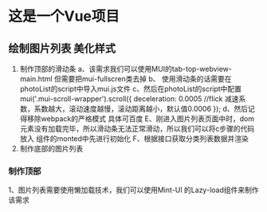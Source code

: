 # 这是一个Vue项目







## 绘制图片列表   美化样式
1. 制作顶部的滑动条
  a、该需求我们可以使用MUI的tab-top-webview-main.html    但需要把mui-fullscren类去掉
  b、 使用滑动条的话需要在photoList的script中导入mui.js文件
  c、然后在photoList的script中配置  mui('.mui-scroll-wrapper').scroll({
	deceleration: 0.0005 //flick 减速系数，系数越大，滚动速度越慢，滚动距离越小，默认值0.0006
        });
   d、然后记得移除webpack的严格模式  具体可百度
   E、刚进入图片列表页面中时，dom元素没有加载完毕，所以滑动条无法正常滑动，所以我们可以将c步骤的代码放入 组件的monted中先进行初始化
   F、根据接口获取分类列表数据并渲染
2. 制作底部的图片列表
### 制作顶部
1、图片列表需要使用懒加载技术，我们可以使用Mint-UI 的Lazy-load组件来制作该需求